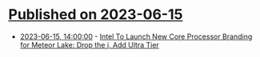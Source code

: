 # [Published on 2023-06-15](index.md)

* [2023-06-15, 14:00:00](https://hardware.slashdot.org/story/23/06/15/1352209/intel-to-launch-new-core-processor-branding-for-meteor-lake-drop-the-i-add-ultra-tier?utm_source=rss1.0mainlinkanon&utm_medium=feed) - [Intel To Launch New Core Processor Branding for Meteor Lake: Drop the i, Add Ultra Tier](https://hardware.slashdot.org/story/23/06/15/1352209/intel-to-launch-new-core-processor-branding-for-meteor-lake-drop-the-i-add-ultra-tier?utm_source=rss1.0mainlinkanon&utm_medium=feed)
